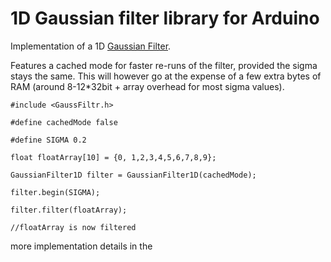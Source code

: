 # 1D Gaussian filter library for Arduino

Implementation of a 1D [Gaussian Filter](https://en.wikipedia.org/wiki/Gaussian_Filter).

Features a cached mode for faster re-runs of the filter, provided the sigma stays the same. This will however go at the expense of a few extra bytes of RAM (around 8-12*32bit + array overhead for most sigma values).

```
#include <GaussFiltr.h>

#define cachedMode false

#define SIGMA 0.2

float floatArray[10] = {0, 1,2,3,4,5,6,7,8,9};

GaussianFilter1D filter = GaussianFilter1D(cachedMode);

filter.begin(SIGMA);

filter.filter(floatArray);

//floatArray is now filtered

```
more implementation details in the 